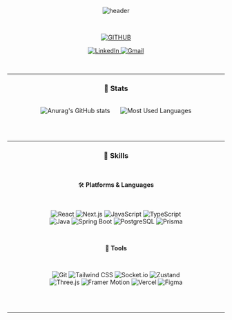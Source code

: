 
<div align="center">
  
![header](https://capsule-render.vercel.app/api?type=waving&color=timeGradient&text=Welcome%20to%20Hyunjin's%20GitHub%20👋&animation=twinkling&fontSize=35&fontAlignY=40&fontAlign=53&height=250)

</div>

<br />



<div align="center">
  
[![GITHUB](https://hits.seeyoufarm.com/api/count/incr/badge.svg?url=https%3A%2F%2Fgithub.com%2Fjiholee0&count_bg=%23F29494&title_bg=%232F2E2E&icon=github.svg&icon_color=%23FFFFFF&title=GITHUB&edge_flat=false)](https://github.com/sin-hyunjin)

</div>
<p align="center">
  <a href="https://www.linkedin.com/in/hyunjin-shin" target="_blank">
    <img alt="LinkedIn" src="https://img.shields.io/badge/LinkedIn-Hyunjin%20Shin-blue">
  </a>
  <a href="mailto:blackduvet52@gmail.com">
    <img alt="Gmail" src="https://img.shields.io/badge/Gmail-blackduvet52%40gmail.com-red&logo=gmail&logoColor=white">
  </a>
</p>

<br />

---



<div align="center">
  
### 📕 Stats


<br />

<div align="center">

  <img src="https://github-readme-stats.vercel.app/api?username=sin-hyunjin&show_icons=true&theme=radical" alt="Anurag's GitHub stats" style="display:inline-block; margin:0 10px;" />
  
  <img src="https://github-readme-stats.vercel.app/api/top-langs/?username=sin-hyunjin&layout=compact&theme=radical" alt="Most Used Languages" style="display:inline-block; margin:0 10px;" />

</div>

<br /><br />

---

<div align="center">
  
### 📒 Skills


<br />

</div>
  
<div align="center">
  
   🛠️ **Platforms & Languages**
  
  <br />
  
  ![React](https://img.shields.io/badge/-React-61DAFB?logo=react&logoColor=white)
  ![Next.js](https://img.shields.io/badge/-Next.js-000000?logo=nextdotjs&logoColor=white)
  ![JavaScript](https://img.shields.io/badge/-JavaScript-F7DF1E?logo=javascript&logoColor=black)
  ![TypeScript](https://img.shields.io/badge/-TypeScript-3178C6?logo=typescript&logoColor=white)
  <br />
  ![Java](https://img.shields.io/badge/-Java-007396?logo=java&logoColor=white)
  ![Spring Boot](https://img.shields.io/badge/-Spring%20Boot-6DB33F?logo=springboot&logoColor=white)
  ![PostgreSQL](https://img.shields.io/badge/-PostgreSQL-4169E1?logo=postgresql&logoColor=white)
  ![Prisma](https://img.shields.io/badge/-Prisma-2D3748?logo=prisma&logoColor=white)


  <br />
  
🔨 **Tools**

  <br />
  
  ![Git](https://img.shields.io/badge/-Git-F05032?logo=git&logoColor=white)
  ![Tailwind CSS](https://img.shields.io/badge/-TailwindCSS-06B6D4?logo=tailwindcss&logoColor=white)
  ![Socket.io](https://img.shields.io/badge/-Socket.io-010101?logo=socketdotio&logoColor=white)
  ![Zustand](https://img.shields.io/badge/-Zustand-000000?logo=zustand&logoColor=white)
   <br />
  ![Three.js](https://img.shields.io/badge/-Three.js-000000?logo=three.js&logoColor=white)
  ![Framer Motion](https://img.shields.io/badge/-Framer%20Motion-0055FF?logo=framer&logoColor=white)
  ![Vercel](https://img.shields.io/badge/-Vercel-000000?logo=vercel&logoColor=white)
  ![Figma](https://img.shields.io/badge/-Figma-F24E1E?logo=figma&logoColor=white)
  
</div>

<br />
<br />

---
